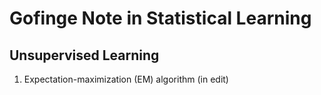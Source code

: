# Gofinge Note in Statistical Learning

## Unsupervised Learning
1. Expectation-maximization (EM) algorithm (in edit)
